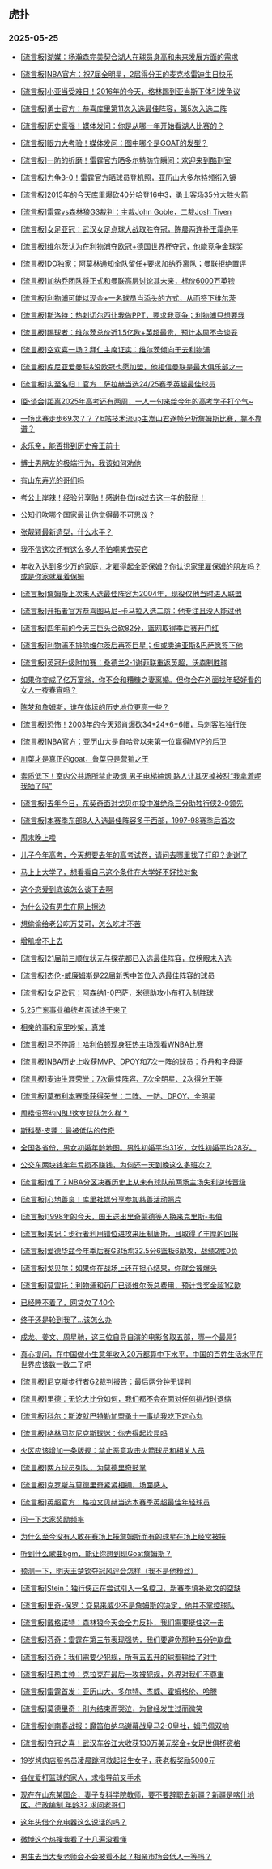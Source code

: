 ## 虎扑 
### 2025-05-25

+ [[流言板]湖媒：杨瀚森完美契合湖人在球员身高和未来发展方面的需求](https://bbs.hupu.com/632805733.html)

+ [[流言板]NBA官方：祝7届全明星，2届得分王的麦克格雷迪生日快乐](https://bbs.hupu.com/632804717.html)

+ [[流言板]小亚当受难日！2016年的今天，格林踢到亚当斯下体引发争议](https://bbs.hupu.com/632806502.html)

+ [[流言板]勇士官方：恭喜库里第11次入选最佳阵容，第5次入选二阵](https://bbs.hupu.com/632805175.html)

+ [[流言板]历史豪强！媒体发问：你是从哪一年开始看湖人比赛的？](https://bbs.hupu.com/632804535.html)

+ [[流言板]眼力大考验！媒体发问：图中哪个是GOAT的发型？](https://bbs.hupu.com/632805436.html)

+ [[流言板]一防的折磨！雷霆官方晒多尔特防守瞬间：欢迎来到酷刑室](https://bbs.hupu.com/632804986.html)

+ [[流言板]力争3-0！雷霆官方晒球员登机照，亚历山大多尔特领衔入镜](https://bbs.hupu.com/632803346.html)

+ [[流言板]2015年的今天库里爆砍40分哈登16中3，勇士客场35分大胜火箭](https://bbs.hupu.com/632806595.html)

+ [[流言板]雷霆vs森林狼G3裁判：主裁John Goble，二裁Josh Tiven](https://bbs.hupu.com/632805935.html)

+ [[流言板]女足亚冠：武汉女足点球大战取胜夺冠，陈晨两连扑王霜绝平](https://bbs.hupu.com/632806798.html)

+ [[流言板]维尔茨认为在利物浦夺欧冠+德国世界杯夺冠，他能竞争金球奖](https://bbs.hupu.com/632804143.html)

+ [[流言板]DO独家：阿莫林通知全队留任+要求加纳乔离队；曼联拒绝置评](https://bbs.hupu.com/632806323.html)

+ [[流言板]加纳乔团队将正式和曼联高层讨论其未来，标价6000万英镑](https://bbs.hupu.com/632801823.html)

+ [[流言板]利物浦可能以现金+一名球员当添头的方式，从而签下维尔茨](https://bbs.hupu.com/632802954.html)

+ [[流言板]斯洛特：热刺切尔西让我做PPT，要求我竞争；利物浦只想要我](https://bbs.hupu.com/632801373.html)

+ [[流言板]踢球者：维尔茨总价近1.5亿欧+英超最贵，预计本周不会谈妥](https://bbs.hupu.com/632806375.html)

+ [[流言板]空欢喜一场？拜仁主席证实：维尔茨倾向于去利物浦](https://bbs.hupu.com/632803558.html)

+ [[流言板]库尼亚爱曼联&amp;没欧冠也愿加盟，他相信曼联是最大俱乐部之一](https://bbs.hupu.com/632802292.html)

+ [[流言板]实至名归！官方：萨拉赫当选24/25赛季英超最佳球员](https://bbs.hupu.com/632803314.html)

+ [[卧谈会]距离2025年高考还有两周，一人一句来给今年的高考学子打个气~](https://bbs.hupu.com/632805489.html)

+ [一场比赛走步69次？？？b站技术流up主嵩山君逐帧分析詹姆斯比赛，靠不靠谱？](https://bbs.hupu.com/632804847.html)

+ [永乐帝，能否排到历史帝王前十](https://bbs.hupu.com/632803447.html)

+ [博士男朋友的极端行为，我该如何劝他](https://bbs.hupu.com/632806149.html)

+ [有山东寿光的哥们吗](https://bbs.hupu.com/632806360.html)

+ [考公上岸辣！经验分享贴！感谢各位jrs过去这一年的鼓励！](https://bbs.hupu.com/632805076.html)

+ [公知们吹哪个国家最让你觉得最不可思议？](https://bbs.hupu.com/632805017.html)

+ [张靓颖最新造型，什么水平？](https://bbs.hupu.com/632804631.html)

+ [我不信这次还有这么多人不怕嘲笑去买它](https://bbs.hupu.com/632803844.html)

+ [年收入达到多少万的家庭，才雇得起全职保姆？你认识家里雇保姆的朋友吗？或是你家就雇着保姆](https://bbs.hupu.com/632804883.html)

+ [[流言板]詹姆斯上次未入选最佳阵容为2004年，现役仅他当时进入联盟](https://bbs.hupu.com/632806703.html)

+ [[流言板]开拓者官方恭喜图马尼-卡马拉入选二防：他专注且没人能过他](https://bbs.hupu.com/632805053.html)

+ [[流言板]四年前的今天三巨头合砍82分，篮网取得季后赛开门红](https://bbs.hupu.com/632806405.html)

+ [[流言板]利物浦不排除维尔茨后再签巨星；但或卖迪亚斯&amp;巴萨愿签下他](https://bbs.hupu.com/632804314.html)

+ [[流言板]英冠升级附加赛：桑德兰2-1谢菲联重返英超，沃森制胜球](https://bbs.hupu.com/632807570.html)

+ [如果你变成了亿万富翁，你不会和糟糠之妻离婚。但你会在外面找年轻好看的女人一夜春宵吗？](https://bbs.hupu.com/632805452.html)

+ [陈梦和詹姆斯，谁在体坛的历史地位更高一些？](https://bbs.hupu.com/632804378.html)

+ [[流言板]恐怖！2003年的今天邓肯爆砍34+24+6+6帽，马刺客胜独行侠](https://bbs.hupu.com/632807311.html)

+ [[流言板]NBA官方：亚历山大是自哈登以来第一位赢得MVP的后卫](https://bbs.hupu.com/632808035.html)

+ [川菜才是真正的goat，鲁菜只是营销之王](https://bbs.hupu.com/632807993.html)

+ [素质低下！室内公共场所禁止吸烟 男子电梯抽烟 路人让其灭掉被怼“我拿着呢 我抽了吗”](https://bbs.hupu.com/632805217.html)

+ [[流言板]去年今日，东契奇面对戈贝尔投中准绝杀三分助独行侠2-0领先](https://bbs.hupu.com/632808320.html)

+ [[流言板]本赛季东部8人入选最佳阵容多于西部，1997-98赛季后首次](https://bbs.hupu.com/632807104.html)

+ [周末晚上啦](https://bbs.hupu.com/632808089.html)

+ [儿子今年高考，今天想要去年的高考试卷，请问去哪里找了打印？谢谢了](https://bbs.hupu.com/632806643.html)

+ [马上上大学了，想看看自己这个条件在大学好不好找对象](https://bbs.hupu.com/632806434.html)

+ [这个恋爱到底该怎么谈下去啊](https://bbs.hupu.com/632807972.html)

+ [为什么没有男生在网上擦边](https://bbs.hupu.com/632807213.html)

+ [想偷偷给老公吃万艾可，怎么吃才不苦](https://bbs.hupu.com/632806133.html)

+ [增肌增不上去](https://bbs.hupu.com/632805742.html)

+ [[流言板]21届前三顺位状元与探花都已入选最佳阵容，仅榜眼未入选](https://bbs.hupu.com/632807130.html)

+ [[流言板]杰伦-威廉姆斯是22届新秀中首位入选最佳阵容的球员](https://bbs.hupu.com/632807444.html)

+ [[流言板]女足欧冠：阿森纳1-0巴萨，米德助攻小布打入制胜球](https://bbs.hupu.com/632808655.html)

+ [5.25广东事业编统考面试终于来了](https://bbs.hupu.com/632808499.html)

+ [相亲的事和家里吵架，真难](https://bbs.hupu.com/632806922.html)

+ [[流言板]马不停蹄！哈利伯顿现身狂热主场观看WNBA比赛](https://bbs.hupu.com/632808580.html)

+ [[流言板]NBA历史上收获MVP、DPOY和7次一阵的球员：乔丹和字母哥](https://bbs.hupu.com/632806881.html)

+ [[流言板]麦迪生涯荣誉：7次最佳阵容、7次全明星、2次得分王等](https://bbs.hupu.com/632807456.html)

+ [[流言板]莫布利本赛季获得荣誉：二阵、一防、DPOY、全明星](https://bbs.hupu.com/632807575.html)

+ [周楷恒签约NBL!这支球队怎么样？](https://bbs.hupu.com/632807516.html)

+ [斯科蒂·皮蓬：最被低估的传奇](https://bbs.hupu.com/632807351.html)

+ [全国各省份，男女初婚年龄地图。男性初婚平均31岁，女性初婚平均28岁。](https://bbs.hupu.com/632806899.html)

+ [公交车两块钱年年亏损不赚钱，为何还一天到晚这么多班次？](https://bbs.hupu.com/632808493.html)

+ [[流言板]难了？NBA分区决赛历史上从未有球队前两场主场失利逆转晋级](https://bbs.hupu.com/632808511.html)

+ [[流言板]心地善良！库里社媒分享参加慈善活动照片](https://bbs.hupu.com/632808838.html)

+ [[流言板]1998年的今天，国王送出里奇蒙德等人换来克里斯-韦伯](https://bbs.hupu.com/632808369.html)

+ [[流言板]美记：步行者利用错位进攻来压制唐斯，且取得了丰厚的回报](https://bbs.hupu.com/632807700.html)

+ [[流言板]爱德华兹今年季后赛G3场均32.5分6篮板6助攻，战绩2胜0负](https://bbs.hupu.com/632807894.html)

+ [[流言板]戈贝尔：如果你在战场上还在担心结果，你就会被爆头](https://bbs.hupu.com/632808278.html)

+ [[流言板]莫雷托：利物浦和药厂已谈维尔茨总费用，预计含奖金超1亿欧](https://bbs.hupu.com/632803561.html)

+ [已经睡不着了，网贷欠了40个](https://bbs.hupu.com/632809147.html)

+ [终于还是轮到我了…该怎么办](https://bbs.hupu.com/632808486.html)

+ [成龙、姜文、周星驰，这三位自导自演的电影各取五部，哪一个最屌?](https://bbs.hupu.com/632808825.html)

+ [真心提问，在中国做小生意年收入20万都算中下水平，中国的百姓生活水平在世界应该数一数二了吧](https://bbs.hupu.com/632808363.html)

+ [[流言板]尼克斯步行者G2裁判报告：最后两分钟无误判](https://bbs.hupu.com/632809286.html)

+ [[流言板]里德：无论大比分如何，我们都不会在面对任何挑战时退缩](https://bbs.hupu.com/632808381.html)

+ [[流言板]科尔：斯波就巴特勒加盟勇士一事给我吃下定心丸](https://bbs.hupu.com/632809350.html)

+ [[流言板]格林回怼尼克斯球迷：你去得起坎昆吗](https://bbs.hupu.com/632809306.html)

+ [火区应该增加一条版规：禁止恶意攻击火箭球员和相关人员](https://bbs.hupu.com/632808776.html)

+ [[流言板]两方球员列队，为莫德里奇鼓掌](https://bbs.hupu.com/632807521.html)

+ [[流言板]克罗斯与莫德里奇紧紧相拥，场面感人](https://bbs.hupu.com/632807561.html)

+ [[流言板]英超官方：格拉文贝赫当选本赛季英超最佳年轻球员](https://bbs.hupu.com/632804698.html)

+ [问一下大家奖励频率](https://bbs.hupu.com/632809290.html)

+ [为什么至今没有人敢在赛场上揍詹姆斯而有的球星在场上经常被揍](https://bbs.hupu.com/632808535.html)

+ [听到什么歌曲bgm，能让你想到现Goat詹姆斯？](https://bbs.hupu.com/632809359.html)

+ [预测一下，明天王楚钦夺冠风评会怎样（我不是他粉丝）](https://bbs.hupu.com/632808773.html)

+ [[流言板]Stein：独行侠正在尝试引入一名控卫，新赛季填补欧文的空缺](https://bbs.hupu.com/632809655.html)

+ [[流言板]里奇-保罗：交易来威少不是詹姆斯的决定，他并不掌控球队](https://bbs.hupu.com/632809530.html)

+ [[流言板]戴格诺特：森林狼今天会全力反扑，我们需要挺住这一击](https://bbs.hupu.com/632809432.html)

+ [[流言板]芬奇：雷霆在第三节表现强势，我们要避免那种五分钟崩盘](https://bbs.hupu.com/632809395.html)

+ [[流言板]芬奇：我们需要少犯规，所有五五开的球都输给了对手](https://bbs.hupu.com/632809377.html)

+ [[流言板]狂热主帅：克拉克在最后一攻被犯规，外界对我们不尊重](https://bbs.hupu.com/632809373.html)

+ [[流言板]雷霆首发：亚历山大、多尔特、杰威、霍姆格伦、哈滕](https://bbs.hupu.com/632809678.html)

+ [[流言板]莫德里奇：别为结束而哭泣，为曾经发生过而微笑](https://bbs.hupu.com/632807983.html)

+ [[流言板]剑南春战报：魔笛伯纳乌谢幕战皇马2-0皇社，姆巴佩双响](https://bbs.hupu.com/632807571.html)

+ [[流言板]夺冠之喜！武汉车谷江大收获130万美元奖金+女足世俱杯资格](https://bbs.hupu.com/632806979.html)

+ [19岁烤肉店服务员凌晨跳河救起轻生女子，获老板奖励5000元](https://bbs.hupu.com/632809567.html)

+ [各位爱打篮球的家人，求指导前叉手术](https://bbs.hupu.com/632809499.html)

+ [现在在山东某国企，妻子专科学院教师，要不要辞职去新疆？新疆是喀什地区，行政编制 年龄32 求问老哥们](https://bbs.hupu.com/632809484.html)

+ [这年头借个充电器这么说话的吗？](https://bbs.hupu.com/632809625.html)

+ [微博这个热搜我看了十几遍没看懂](https://bbs.hupu.com/632809750.html)

+ [男生去当大专老师会不会被看不起？相亲市场会低人一等吗？](https://bbs.hupu.com/632809861.html)


